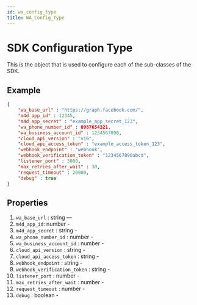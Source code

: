```yaml
---
id: wa_config_type
title: WA_Config_Type
---
```


# SDK Configuration Type
This is the object that is used to configure each of the sub-classes of the SDK.

## Example
```json
{
    "wa_base_url" : "https://graph.facebook.com/",
    "m4d_app_id" : 12345,
    "m4d_app_secret" : "example_app_secret_123",
    "wa_phone_number_id" : 0987654321,
    "wa_business_account_id" : 1234567890,
    "cloud_api_version" : "v16",
    "cloud_api_access_token" : "example_access_token_123",
    "webhook_endpoint" : "webhook",
    "webhook_verification_token" : "1234567890abcd",
    "listener_port" : 3000,
    "max_retries_after_wait" : 30,
    "request_timeout" : 20000,
    "debug" : true
}
```

## Properties
1. `wa_base_url` : string —
2. `m4d_app_id`: number -
3. `m4d_app_secret` : string -
4. `wa_phone_number_id` : number -
5. `wa_business_account_id` : number -
6. `cloud_api_version` : string -
7. `cloud_api_access_token` : string -
8. `webhook_endpoint` : string -
9. `webhook_verification_token` : string -
10. `listener_port` : number -
11. `max_retries_after_wait` : number -
12. `request_timeout` : number -
13. `debug` : boolean -

